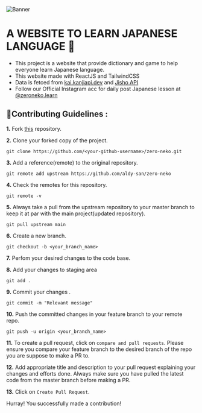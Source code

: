 ![Banner](https://user-images.githubusercontent.com/63385587/135677116-c53fa431-1842-4d2f-8804-7179c7aa0aa4.png)

# A WEBSITE TO LEARN JAPANESE LANGUAGE 🌱

- This project is a website that provide dictionary and game to help everyone learn Japanese language.
- This website made with ReactJS and TailwindCSS
- Data is fetced from [kai.kanjiapi.dev](https://kai.kanjiapi.dev/) and [Jisho API](https://jisho.org/forum/54fefc1f6e73340b1f160000-is-there-any-kind-of-search-api)
- Follow our Official Instagram acc for daily post Japanese lesson at [@zeroneko.learn](https://www.instagram.com/zeroneko.learn/)

## 📌Contributing Guidelines :

**1.** Fork [this](https://github.com/aldy-san/zero-neko) repository.

**2.** Clone your forked copy of the project.

```
git clone https://github.com/<your-github-username>/zero-neko.git
```

**3.** Add a reference(remote) to the original repository.

```
git remote add upstream https://github.com/aldy-san/zero-neko
```

**4.** Check the remotes for this repository.

```
git remote -v
```

**5.** Always take a pull from the upstream repository to your master branch to keep it at par with the main project(updated repository).

```
git pull upstream main
```

**6.** Create a new branch.

```
git checkout -b <your_branch_name>
```

**7.** Perfom your desired changes to the code base.


**8.** Add your changes to staging area

```
git add .
```

**9.** Commit your changes .

```
git commit -m "Relevant message"
```

**10.** Push the committed changes in your feature branch to your remote repo.

```
git push -u origin <your_branch_name>
```

**11.** To create a pull request, click on `compare and pull requests`. Please ensure you compare your feature branch to the desired branch of the repo you are suppose to make a PR to.

**12.** Add appropriate title and description to your pull request explaining your changes and efforts done. Always make sure you have pulled the latest code from the master branch before making a PR.

**13.** Click on `Create Pull Request`.

Hurray! You successfully made a contribution!

